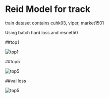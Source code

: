 # Reid Model for track

train dataset contains cuhk03, viper, market1501

Using batch hard loss and resnet50

##top1

![top1](https://github.com/lpplbiubiubiu/ReidModelForTrack/raw/master/imgs/top1.png)

##top5

![top5](https://github.com/lpplbiubiubiu/ReidModelForTrack/raw/master/imgs/top5.png)

##val loss

![top5](https://github.com/lpplbiubiubiu/ReidModelForTrack/raw/master/imgs/val_loss.png)

